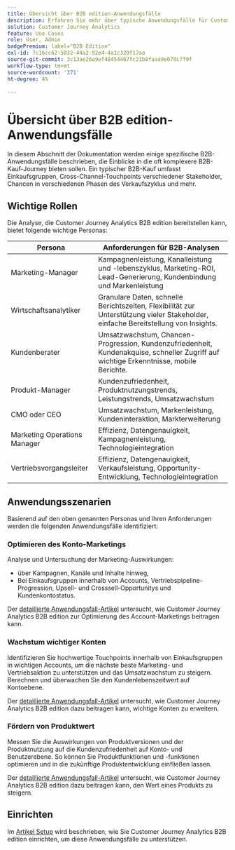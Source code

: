 ```yaml
---
title: Übersicht über B2B edition-Anwendungsfälle
description: Erfahren Sie mehr über typische Anwendungsfälle für Customer Journey Analytics B2B edition
solution: Customer Journey Analytics
feature: Use Cases
role: User, Admin
badgePremium: label="B2B Edition"
exl-id: 7c16cc62-5032-44a2-92e4-4a1c320f17aa
source-git-commit: 3c13ae26a9ef48454467fc21b8faaa9e078c7f9f
workflow-type: tm+mt
source-wordcount: '371'
ht-degree: 4%

---
```


# Übersicht über B2B edition-Anwendungsfälle

In diesem Abschnitt der Dokumentation werden einige spezifische B2B-Anwendungsfälle beschrieben, die Einblicke in die oft komplexere B2B-Kauf-Journey bieten sollen. Ein typischer B2B-Kauf umfasst Einkaufsgruppen, Cross-Channel-Touchpoints verschiedener Stakeholder, Chancen in verschiedenen Phasen des Verkaufszyklus und mehr.


## Wichtige Rollen

Die Analyse, die Customer Journey Analytics B2B edition bereitstellen kann, bietet folgende wichtige Personas:

| Persona | Anforderungen für B2B-Analysen |
|---|---|
| Marketing-Manager | Kampagnenleistung, Kanalleistung und -lebenszyklus, Marketing-ROI, Lead-Generierung, Kundenbindung und Markenleistung |
| Wirtschaftsanalytiker | Granulare Daten, schnelle Berichtszeiten, Flexibilität zur Unterstützung vieler Stakeholder, einfache Bereitstellung von Insights. |
| Kundenberater | Umsatzwachstum, Chancen-Progression, Kundenzufriedenheit, Kundenakquise, schneller Zugriff auf wichtige Erkenntnisse, mobile Berichte. |
| Produkt-Manager | Kundenzufriedenheit, Produktnutzungstrends, Leistungstrends, Umsatzwachstum |
| CMO oder CEO | Umsatzwachstum, Markenleistung, Kundeninteraktion, Markterweiterung |
| Marketing Operations Manager | Effizienz, Datengenauigkeit, Kampagnenleistung, Technologieintegration |
| Vertriebsvorgangsleiter | Effizienz, Datengenauigkeit, Verkaufsleistung, Opportunity-Entwicklung, Technologieintegration |


## Anwendungsszenarien

Basierend auf den oben genannten Personas und ihren Anforderungen werden die folgenden Anwendungsfälle identifiziert:

### Optimieren des Konto-Marketings

Analyse und Untersuchung der Marketing-Auswirkungen:

- über Kampagnen, Kanäle und Inhalte hinweg,
- Bei Einkaufsgruppen innerhalb von Accounts, Vertriebspipeline-Progression, Upsell- und Crosssell-Opportunitys und Kundenkontostatus.

Der [detaillierte Anwendungsfall-Artikel](optimize-account-marketing.md) untersucht, wie Customer Journey Analytics B2B edition zur Optimierung des Account-Marketings beitragen kann.

### Wachstum wichtiger Konten

Identifizieren Sie hochwertige Touchpoints innerhalb von Einkaufsgruppen in wichtigen Accounts, um die nächste beste Marketing- und Vertriebsaktion zu unterstützen und das Umsatzwachstum zu steigern. Berechnen und überwachen Sie den Kundenlebenszeitwert auf Kontoebene.

Der [detaillierte Anwendungsfall-Artikel](grow-key-accounts.md) untersucht, wie Customer Journey Analytics B2B edition dazu beitragen kann, wichtige Konten zu erweitern.

### Fördern von Produktwert

Messen Sie die Auswirkungen von Produktversionen und der Produktnutzung auf die Kundenzufriedenheit auf Konto- und Benutzerebene. So können Sie Produktfunktionen und -funktionen optimieren und in die zukünftige Produktentwicklung einfließen lassen.

Der [detaillierte Anwendungsfall-Artikel](build-product-value.md) untersucht, wie Customer Journey Analytics B2B edition dazu beitragen kann, den Wert eines Produkts zu steigern.


## Einrichten

Im [Artikel Setup](setup.md) wird beschrieben, wie Sie Customer Journey Analytics B2B edition einrichten, um diese Anwendungsfälle zu unterstützen.
